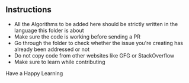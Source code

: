 ## Instructions

- All the Algorithms to be added here should be strictly written in the language this folder is about
- Make sure the code is working before sending a PR
- Go through the folder to check whether the issue you're creating has already been addressed or not
- Do not copy code from other websites like GFG or StackOverflow
- Make sure to learn while contributing

Have a Happy Learning
